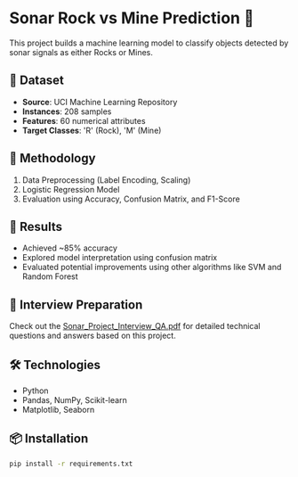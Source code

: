 # Sonar Rock vs Mine Prediction 🎯

This project builds a machine learning model to classify objects detected by sonar signals as either Rocks or Mines.

## 📂 Dataset
- **Source**: UCI Machine Learning Repository
- **Instances**: 208 samples
- **Features**: 60 numerical attributes
- **Target Classes**: 'R' (Rock), 'M' (Mine)

## 🧠 Methodology
1. Data Preprocessing (Label Encoding, Scaling)
2. Logistic Regression Model
3. Evaluation using Accuracy, Confusion Matrix, and F1-Score

## 🧪 Results
- Achieved ~85% accuracy
- Explored model interpretation using confusion matrix
- Evaluated potential improvements using other algorithms like SVM and Random Forest

## 💼 Interview Preparation
Check out the [Sonar_Project_Interview_QA.pdf](./Sonar_Project_Interview_QA.pdf) for detailed technical questions and answers based on this project.

## 🛠️ Technologies
- Python
- Pandas, NumPy, Scikit-learn
- Matplotlib, Seaborn

## 📦 Installation
```bash
pip install -r requirements.txt
